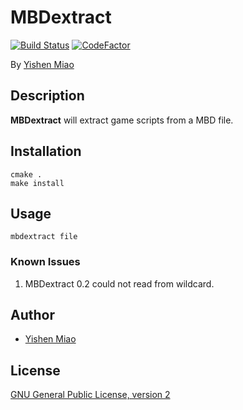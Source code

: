 # MBDextract

[![Build Status](https://travis-ci.org/mys721tx/MBDextract.svg?branch=master)](https://travis-ci.org/mys721tx/MBDextract)
[![CodeFactor](https://www.codefactor.io/repository/github/mys721tx/mbdextract/badge/master)](https://www.codefactor.io/repository/github/mys721tx/mbdextract/overview/master)

By [Yishen Miao](https://github.com/mys721tx)

## Description

**MBDextract** will extract game scripts from a MBD file.

## Installation

```console
cmake .
make install
```

## Usage

```console
mbdextract file
```

### Known Issues

1. MBDextract 0.2 could not read from wildcard.

## Author

* [Yishen Miao](https://github.com/mys721tx)

## License

[GNU General Public License, version 2](http://www.gnu.org/licenses/gpl-2.0.html)
